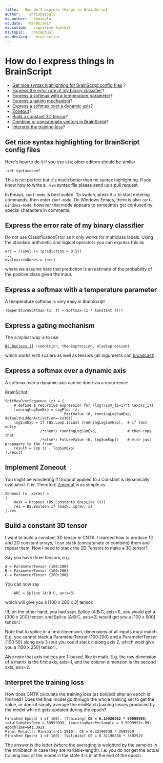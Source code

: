 ```yaml
---
title:   How do I express things in BrainScript
author:    chrisbasoglu
ms.author:   cbasoglu
ms.date:   04/05/2017
ms.custom:   cognitive-toolkit
ms.topic:   conceptual
ms.devlang:   brainscript
---
```


# How do I express things in BrainScript

* [Get nice syntax highlighting for BrainScript config files](#get-nice-syntax-highlighting-for-brainscript-config-files) ? 
* [Express the error rate of my binary classifier](#express-the-error-rate-of-my-binary-classifier)? 
* [Express a softmax with a temperature parameter](#express-a-softmax-with-a-temperature-parameter)? 
* [Express a gating mechanism](#express-a-gating-mechanism)? 
* [Express a softmax over a dynamic axis](#express-a-softmax-over-a-dynamic-axis)? 
* [Zoneout](#implement-zoneout)? 
* [Build a constant 3D tensor](#build-a-constant-3d-tensor)? 
* [Combine or concatenate vectors in BrainScript](#build-a-constant-3d-tensor)? 
* [Interpret the training loss](#interpret-the-training-loss)?

## Get nice syntax highlighting for BrainScript config files

Here's how to do it if you use `vim`; other editors should be similar
```
:set syntax=conf
```
This is not perfect but it's much better than no syntax highlighting. If you know how to write a `.vim` syntax file please send us a pull request.

In Emacs, `conf-mode` is best suited. To switch, press `M-x` to start entering commands, then enter `conf-mode`. On Windows Emacs, there is also `conf-windows-mode`, however that mode appears to sometimes get confused by special characters in comments.

## Express the error rate of my binary classifier

Do not use ClassificationError as it only works for multiclass labels. Using the standard arithmetic and logical operators you can express this as
```
err = (label != (prediction > 0.5))
...
evaluationNodes = (err)  
```
where we assume here that prediction is an estimate of the probability of the positive class given the input.

## Express a softmax with a temperature parameter

A temperature softmax is very easy in BrainScript
```
TemperatureSoftmax (z, T) = Softmax (z / Constant (T))
```

## Express a gating mechanism

The simplest way is to use 

[`BS.Boolean.If`](./If-Operation.md)` (condition, thenExpression, elseExpression)`

which works with scalars as well as tensors (all arguments can [broadcast](./Binary-Operations.md#broadcasting-semantics)).

## Express a softmax over a dynamic axis

A softmax over a dynamic axis can be done via a recurrence:

BrainScript:
```
SoftMaxOverSequence (z) = {
    # define a recursive expression for \log(\sum_{i=1}^t \exp(z_i))
    runningLogSumExp = LogPlus (z,
                           PastValue (0, runningLogSumExp, defaultHiddenActivation=-1e30)) 
    logSumExp = If (BS.Loop.IsLast (runningLogSumExp),  # if last entry
                /*then*/ runningLogSumExp,              # then copy that
                /*else*/ FutureValue (0, logSumExp))    # else just propagate to the front
    result = Exp (z - logSumExp)
}.result
```

## Implement Zoneout

You might be wondering if Dropout applied to a Constant is dynamically evaluated. It is! Therefore [Zoneout](http://arxiv.org/abs/1606.01305) is as simple as 
```
Zoneout (x, xprev) =
{
    mask = Dropout (BS.Constants.OnesLike (x))
    res = BS.Boolean.If (mask, xprev, x)
}.res
```

## Build a constant 3D tensor

I want to build a constant 3D tensor in CNTK. I learned how to produce 1D and 2D constant arrays, I can stack (concatenate or combine) them and repeat them. Now I need to stack the 2D Tensors to make a 3D tensor?

Say you have three tensors, e.g.

``` 
A = ParameterTensor {100:200}
B = ParameterTensor {100:200}
C = ParameterTensor {100:200}
``` 

You can now say
 
```
    ABC = Splice (A:B:C, axis=3)
```
 
which will give you a [100 x 200 x 3] tensor.
 
(If, on the other hand, you had says Splice (A:B:C, axis=1), you would get a [300 x 200] tensor, and Splice (A:B:C, axis=2) would get you a [100 x 600] tensor.)
 
Note that to splice in a new dimension, dimensions of all inputs must match. E.g. you cannot stack a ParameterTensor {100:200} and a ParameterTensor {100:50} along axis 3 (but you could stack it along axis 2, which wold give you a [100 x 250] tensor).
 
Also note that axis indices are 1-based, like in math. E.g. the row dimension of a matrix is the first axis, axis=1, and the column dimension is the second axis, axis=2.

## Interpret the training loss

How does CNTK calculate the training loss (as bolded) after an epoch is finished? Does the final model go through the whole training set to get the value, or does it simply average the miniBatch training losses produced by the model while it gets  updated during the epoch?   
<pre><code>Finished Epoch[ 1 of 100]: [Training] <b>CE = 0.15920662 * 59999999</b>; totalSamplesSeen = 59999999; learningRatePerSample = 9.9999997e-05; epochTime=641.392s
Final Results: Minibatch[1-3510]: CE = 0.32190538 * 3592929
Finished Epoch[ 1 of 100]: [Validate] CE = 0.32190538 * 3592929</pre></code>

The answer is the latter (where the averaging is weighted by the samples in the minibatch in case they are variable-length). I.e. you do not get the actual training loss of the model in the state it is in at the end of the epoch.
